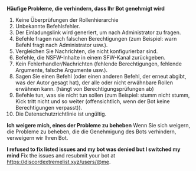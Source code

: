 **Häufige Probleme, die verhindern, dass Ihr Bot genehmigt wird**
1. Keine Überprüfungen der Rollenhierarchie
2. Unbekannte Befehlsfehler.
3. Der Einladungslink wird generiert, um nach Administrator zu fragen.
4. Befehle fragen nach falschen Berechtigungen (zum Beispiel: warn Befehl fragt nach Administrator usw.).
5. Vergleichen Sie Nachrichten, die nicht konfigurierbar sind.
6. Befehle, die NSFW-Inhalte in einem SFW-Kanal zurückgeben.
7. Kein Fehlerhandler/Nachrichten (fehlende Berechtigungen, fehlende Argumente, falsche Argumente usw.).
8. Sagen Sie einen Befehl (oder einen anderen Befehl, der erneut abgibt, was der Autor gesagt hat), der alle oder nicht erwähnbare Rollen erwähnen kann. (hängt von Berechtigungsprüfungen ab)
9. Befehle tun, was sie nicht tun sollen (zum Beispiel: stumm nicht stumm, Kick tritt nicht und so weiter (offensichtlich, wenn der Bot keine Berechtigungen verpasst)).
10. Die Datenschutzrichtlinie ist ungültig.

**Ich weigere mich, eines der Probleme zu beheben** Wenn Sie sich weigern, die Probleme zu beheben, die die Genehmigung des Bots verhindern, verweigern wir Ihren Bot.

**I refused to fix listed issues and my bot was denied but I switched my mind** Fix the issues and resubmit your bot at <https://discordextremelist.xyz/users/@me>.